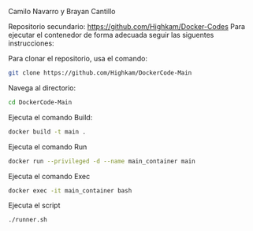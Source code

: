 Camilo Navarro y Brayan Cantillo

Repositorio secundario: https://github.com/Highkam/Docker-Codes
Para ejecutar el contenedor de forma adecuada seguir las siguentes instrucciones:

Para clonar el repositorio, usa el comando:
```bash
git clone https://github.com/Highkam/DockerCode-Main
```
Navega al directorio:
```bash
cd DockerCode-Main
```
Ejecuta el comando Build:

```bash
docker build -t main .
```
Ejecuta el comando Run
```bash
docker run --privileged -d --name main_container main
```
Ejecuta el comando Exec
```bash
docker exec -it main_container bash
```
Ejecuta el script
```bash
./runner.sh
```
